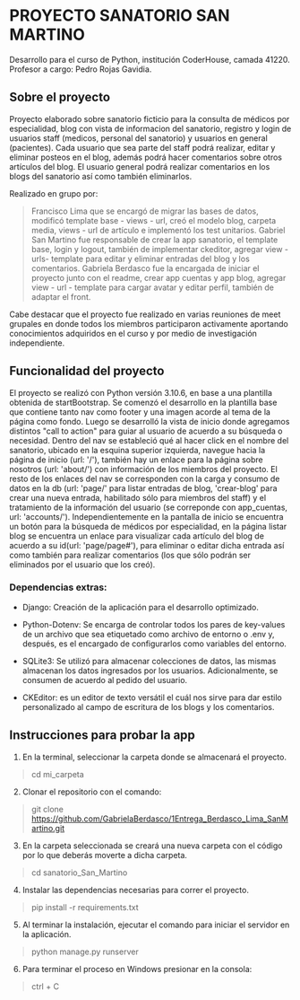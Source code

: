 # PROYECTO SANATORIO SAN MARTINO

Desarrollo para el curso de Python, institución CoderHouse, camada 41220. 
Profesor a cargo: Pedro Rojas Gavidia.

## Sobre el proyecto

Proyecto elaborado sobre sanatorio ficticio para la consulta de médicos por especialidad, blog con vista de informacion del sanatorio, registro y login de usuarios staff (medicos, personal del sanatorio) y usuarios en general (pacientes). Cada usuario que sea parte del staff podrá realizar, editar y eliminar posteos en el blog, además podrá hacer comentarios sobre otros artículos del blog. El usuario general podrá realizar comentarios en los blogs del sanatorio así como también eliminarlos. 

Realizado en grupo por:
> Francisco Lima que se encargó de migrar las bases de datos, modificó template base - views - url, creó el modelo blog, carpeta media, views -  url de artículo e implementó los test unitarios.
> Gabriel San Martino fue responsable de crear la app sanatorio, el template base, login y logout, también de implementar ckeditor, agregar view - urls- template para editar y eliminar entradas del blog y los comentarios.
> Gabriela Berdasco fue la encargada de iniciar el proyecto junto con el readme, crear app cuentas y app blog, agregar view - url - template para cargar avatar y editar perfil, también de adaptar el front.

Cabe destacar que el proyecto fue realizado en varias reuniones de meet grupales en donde todos los miembros participaron activamente aportando conocimientos adquiridos en el curso y por medio de investigación independiente.


## Funcionalidad del proyecto

El proyecto se realizó con Python versión 3.10.6, en base a una plantilla obtenida de startBootstrap. Se comenzó el desarrollo en la plantilla base que contiene tanto nav como footer y una imagen acorde al tema de la página como fondo. Luego se desarrolló la vista de inicio donde agregamos distintos "call to action" para guiar al usuario de acuerdo a su búsqueda o necesidad. Dentro del nav se estableció qué al hacer click en el nombre del sanatorio, ubicado en la esquina superior izquierda, navegue hacia la página de inicio (url: '/'), también hay un enlace para la página sobre nosotros (url: 'about/') con información de los miembros del proyecto. El resto de los enlaces del nav se corresponden con la carga y consumo de datos en la db (url: 'page/' para listar entradas de blog, 'crear-blog' para crear una nueva entrada, habilitado sólo para miembros del staff) y el tratamiento de la información del usuario (se correponde con app_cuentas, url: 'accounts/'). Independientemente en la pantalla de inicio se encuentra un botón para la búsqueda de médicos por especialidad, en la página listar blog se encuentra un enlace para visualizar cada artículo del blog de acuerdo a su id(url: 'page/page#'), para eliminar o editar dicha entrada así como también para realizar comentarios (los que sólo podrán ser eliminados por el usuario que los creó).


### Dependencias extras:

* Django: Creación de la aplicación para el desarrollo optimizado.

* Python-Dotenv: Se encarga de controlar todos los pares de key-values de un archivo que sea etiquetado como archivo de entorno o .env y, después, es el encargado de configurarlos como variables del entorno.

* SQLite3: Se utilizó para almacenar colecciones de datos, las mismas almacenan los datos ingresados por los usuarios. Adicionalmente, se consumen de acuerdo al pedido del usuario.

* CKEditor: es un editor de texto versátil el cuál nos sirve para dar estilo personalizado al campo de escritura de los blogs y los comentarios.

## Instrucciones para probar la app

1. En la terminal, seleccionar la carpeta donde se almacenará el proyecto.

> cd mi_carpeta

2. Clonar el repositorio con el comando: 

> git clone https://github.com/GabrielaBerdasco/1Entrega_Berdasco_Lima_SanMartino.git

3. En la carpeta seleccionada se creará una nueva carpeta con el código por lo que deberás moverte a dicha carpeta.

> cd sanatorio_San_Martino

4. Instalar las dependencias necesarias para correr el proyecto.

> pip install -r requirements.txt

5. Al terminar la instalación, ejecutar el comando para iniciar el servidor en la aplicación.

> python manage.py runserver

6. Para terminar el proceso en Windows presionar en la consola:

> ctrl + C 


